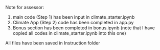 Note for assessor:
1. main code (Step 1) has been input in climate_starter.ipynb
2. Climate App (Step 2) code has been completed in app.py
3. Bonus section has been completed in bonus.ipynb (note that I have copied all codes in climate_starter.ipynb into this one)

All files have been saved in Instruction folder